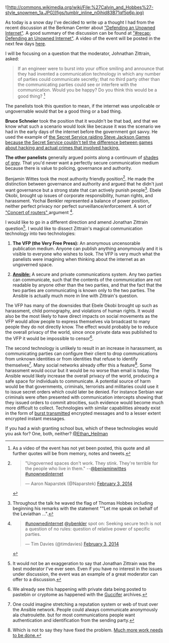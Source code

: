 ![http://commons.wikimedia.org/wiki/File:%27Calvin_and_Hobbes%27-style_snowmen_1a.JPG](figs/tumblr_inline_n0jhid83B71qf5p6p.jpg)

As today is a snow day I've decided to write up a thought I had from the recent discussion at the Berkman Center about ["Defending an Unowned Internet"](http://cyber.law.harvard.edu/events/2014/02/defending_an_unowned_internet). 
A good summary of the discussion can be found at ["#recap: Defending an Unowned Internet"](http://thesocietypages.org/cyborgology/2014/02/04/recap-defending-an-unowned-internet/). 
A video of the event will be posted in the next few days [here](http://blogs.law.harvard.edu/mediaberkman/).

I will be focusing on a question that the moderator, Johnathan Zittrain, asked:

> If an engineer were to burst into your office smiling and announce that they had invented a communication technology in which any number of parties could communicate secretly; that no third party other than the communicating parties could see or interfere with the communication. Would you be happy? Do you think this would be a good thing? [^1]

The panelists took this question to mean, if the internet was unpolicable or ungovernable would that be a good thing or a bad thing.

**Bruce Schneier** took the position that it wouldn't be that bad, and that we know what such a scenario would look like because it was the scenario we had in the early days of the internet before the government got savvy. He used the example of [the Secret Service raiding Steve Jackson Games because the Secret Service couldn't tell the difference between games about hacking and actual crimes that involved hacking.](http://en.wikipedia.org/wiki/Steve_Jackson_Games,_Inc._v._United_States_Secret_Service)

**The other panelists** generally argued points along a continuum of [shades of grey](http://tvtropes.org/pmwiki/pmwiki.php/Main/GreyAndGrayMorality). That you'd never want a perfectly secure communication medium because there is value to policing, governance and authority. 

Benjamin Wittes took the most authority friendly position[^5]. He made the distinction between governance and authority and argued that he didn't just want governance but a strong state that can actively punish people[^2].  Ebele Okobi, brought up issues of corporate responsibility, human rights, and harassment. Yochai Benkler represented a balance of power position, neither perfect privacy nor perfect surveillance/enforcement. A sort of ["Concert of routers" ](http://en.wikipedia.org/wiki/Concert_of_Europe) argument [^4].

I would like to go in a different direction and amend Jonathan Zittrain question[^3]. I would like to dissect Zittrain's magical communication technology into two technologies:

1. **The VFP (the Very Free Press):** An anonymous uncensorable publication medium. Anyone can publish anything anonymously and it is visible to everyone who wishes to look. The VFP is very much what the panelists were imagining when thinking about the internet as an ungoverned space.

2. [**Ansible:**](http://en.wikipedia.org/wiki/Ansible) A secure and private communications system. Any two parties can communicate, such that the contents of the communication are not readable by anyone other than the two parties, and that the fact that the two parties are communicating is known only to the two parties. The Ansible is actually much more in line with Zittrain's question.

The VFP has many of the downsides that Ebele Okobi brought up such as harassment, child pornography, and violations of human rights. It would also be the most likely to have direct impacts on social movements as the VFP would allow people to express themselves via broadcast to many people they do not directly know. The effect would probably be to reduce the overall privacy of the world, since once private data was published to the VFP it would be impossible to censor[^8].  

The second technology is unlikely to result in an increase in harassment, as communicating parties can configure their client to drop communications from unknown identities or from identities that refuse to identify themselves[^9]. Many social networks already offer this a feature[^7]. 
Some harassment would occur but it would be no worse than email is today. The Ansible would likely increase the overall privacy of the world, producing a safe space for individuals to communicate. A potential source of harm would be that governments, criminals, terrorists and militaries could use it to issue secret orders which could later be denied. For instance Serbian war criminals were often presented with communication intercepts showing that they issued orders to commit atrocities, such evidence would become much more difficult to collect. Technologies with similar capabilities already exist in the form of [burst transmitted](http://en.wikipedia.org/wiki/Burst_transmission) encrypted messages and to a lesser extent encrypted instant messages.

If you had a wish granting school bus, which of these technologies would you ask for? One, both, neither?  [@Ethan_Heilman](https://twitter.com/Ethan_Heilman)

[^1]: As a video of the event has not yet been posted, this quote and all further quotes will be from memory, notes and tweets. 

[^2]: Throughout the talk he waved the flag of Thomas Hobbes including beginning his remarks with the statement ""Let me speak on behalf of the Leviathan ...".

[^3]: It would not be an exaggeration to say that Jonathan Zittrain was the best moderator I've ever seen. Even if you have no interest in the issues under discussion, the event was an example of a great moderator can offer to a discussion.

[^4]: <blockquote class="twitter-tweet" lang="en"><p><a href="https://twitter.com/search?q=%23unownedinternet&src=hash">#unownedinternet</a> <a href="https://twitter.com/YBenkler">@ybenkler</a> spot on: Seeking secure tech is not a question of no rules: question of relative power of specific parties.</p>— Tim Davies (@timdavies) <a href="https://twitter.com/timdavies/statuses/430470914514644993">February 3, 2014</a></blockquote>
<script async src="//platform.twitter.com/widgets.js" charset="utf-8"></script>

[^5]: <blockquote class="twitter-tweet" lang="en"><p>"Ungoverned spaces don't work. They stink. They're terrible for the people who live in them." --<a href="https://twitter.com/benjaminwittes">@benjaminwittes</a> <a href="https://twitter.com/search?q=%23unownedinternet&src=hash">#unownedinternet</a></p>— Aaron Naparstek (@Naparstek) <a href="https://twitter.com/Naparstek/statuses/430469621859115009">February 3, 2014</a></blockquote><script async src="//platform.twitter.com/widgets.js" charset="utf-8"></script>

[^7]: Which is not to say they have fixed the problem. [Much more work needs to be done.](http://www.psmag.com/navigation/health-and-behavior/women-arent-welcome-internet-72170/)

[^8]: We already see this happening with private data being posted to pastebin or cryptome as happened with the [Guccifer](http://en.wikipedia.org/wiki/Guccifer) archives.

[^9]: One could imagine stretching a reputation system or web of trust over the Ansible network. People could always communicate anonymously ala chatroulette. but for most communications people want authentication and identification from the sending party.